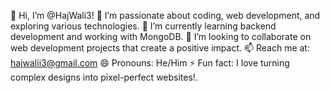 👋 Hi, I’m @HajWali3!
👀 I’m passionate about coding, web development, and exploring various technologies.
🌱 I’m currently learning backend development and working with MongoDB.
💞️ I’m looking to collaborate on web development projects that create a positive impact.
📫 Reach me at: hajwalii3@gmail.com
😄 Pronouns: He/Him
⚡ Fun fact: I love turning complex designs into pixel-perfect websites!.
